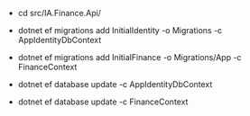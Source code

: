 * cd src/IA.Finance.Api/

* dotnet ef migrations add InitialIdentity -o Migrations -c AppIdentityDbContext
* dotnet ef migrations add InitialFinance -o Migrations/App -c FinanceContext

* dotnet ef database update -c AppIdentityDbContext
* dotnet ef database update -c FinanceContext
